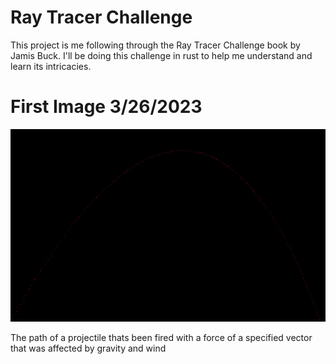 # Ray Tracer Challenge
This project is me following through the Ray Tracer Challenge book by Jamis Buck.
I'll be doing this challenge in rust to help me understand and learn its intricacies.
# First Image 3/26/2023
![alt text](https://github.com/jmstevers/rust-ray-tracer-challenge/blob/main/output.jpg?raw=true)

The path of a projectile thats been fired with a force of a specified vector that was affected by gravity and wind
